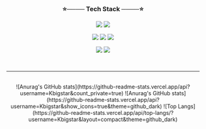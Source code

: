 <div align="center">

<h3>⭐──── Tech Stack ────⭐</h3>
<p><img src="https://img.shields.io/badge/java-007396?style=for-the-badge&logo=java&logoColor=white"> 
      <img src="https://img.shields.io/badge/python-3776AB?style=for-the-badge&logo=python&logoColor=white"></p>

<p><img src="https://img.shields.io/badge/html5-E34F26?style=for-the-badge&logo=html5&logoColor=white"> 
    <img src="https://img.shields.io/badge/css-1572B6?style=for-the-badge&logo=css3&logoColor=white"> 
      <img src="https://img.shields.io/badge/javascript-F7DF1E?style=for-the-badge&logo=javascript&logoColor=black"></p>

<p><img src="https://img.shields.io/badge/oracle-F80000?style=for-the-badge&logo=oracle&logoColor=white"> 
     <img src="https://img.shields.io/badge/mysql-4479A1?style=for-the-badge&logo=mysql&logoColor=white"></p>
     
<br>
<hr>
<br>
![Anurag's GitHub stats](https://github-readme-stats.vercel.app/api?username=Kbigstar&count_private=true)
![Anurag's GitHub stats](https://github-readme-stats.vercel.app/api?username=Kbigstar&show_icons=true&theme=github_dark)
![Top Langs](https://github-readme-stats.vercel.app/api/top-langs/?username=Kbigstar&layout=compact&theme=github_dark)

</div>
